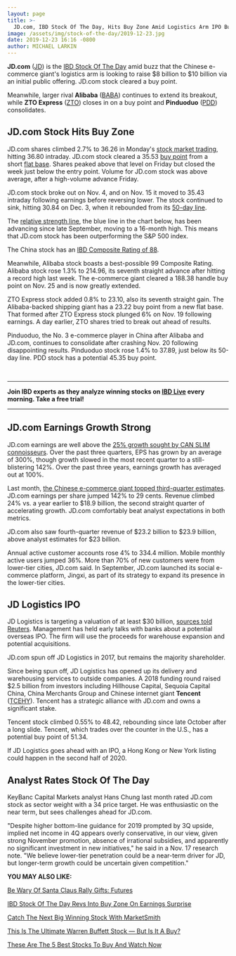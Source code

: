 ```yaml
---
layout: page
title: >-
  JD.com, IBD Stock Of The Day, Hits Buy Zone Amid Logistics Arm IPO Buzz
image: /assets/img/stock-of-the-day/2019-12-23.jpg
date: 2019-12-23 16:16 -0800
author: MICHAEL LARKIN
---
```







**JD.com** ([JD](https://research.investors.com/quote.aspx?symbol=JD)) is the [IBD Stock Of The Day](https://www.investors.com/category/research/ibd-stock-of-the-day/) amid buzz that the Chinese e-commerce giant's logistics arm is looking to raise $8 billion to $10 billion via an initial public offering. JD.com stock cleared a buy point.




Meanwhile, larger rival **Alibaba** ([BABA](https://research.investors.com/quote.aspx?symbol=BABA)) continues to extend its breakout, while **ZTO Express** ([ZTO](https://research.investors.com/quote.aspx?symbol=ZTO)) closes in on a buy point and **Pinduoduo** ([PDD](https://research.investors.com/quote.aspx?symbol=PDD)) consolidates.


JD.com Stock Hits Buy Zone
--------------------------


JD.com shares climbed 2.7% to 36.26 in Monday's [stock market trading](https://www.investors.com/market-trend/stock-market-today/stock-market-today-market-trends-best-stocks-buy-watch/), hitting 36.80 intraday. JD.com stock cleared a 35.53 [buy point](https://www.investors.com/how-to-invest/investors-corner/chart-reading-basics-how-a-buy-point-marks-a-time-of-opportunity/) from a short [flat base](https://www.investors.com/how-to-invest/investors-corner/chart-patterns-flat-base-dull-trade-positive-action/). Shares peaked above that level on Friday but closed the week just below the entry point. Volume for JD.com stock was above average, after a high-volume advance Friday.


JD.com stock broke out on Nov. 4, and on Nov. 15 it moved to 35.43 intraday following earnings before reversing lower. The stock continued to sink, hitting 30.84 on Dec. 3, when it rebounded from its [50-day line](https://www.investors.com/how-to-invest/investors-corner/the-basics-use-the-50-day-moving-average-to-pinpoint-opportunity-or-risk/).


The [relative strength line](https://www.investors.com/how-to-invest/investors-corner/a-stock-breakout-specialty-tool-the-relative-strength-line/), the blue line in the chart below, has been advancing since late September, moving to a 16-month high. This means that JD.com stock has been outperforming the S&P 500 index.



The China stock has an [IBD Composite Rating of 88](https://www.investors.com/how-to-invest/investors-corner/the-ibd-composite-rating/).


Meanwhile, Alibaba stock boasts a best-possible 99 Composite Rating. Alibaba stock rose 1.3% to 214.96, its seventh straight advance after hitting a record high last week. The e-commerce giant cleared a 188.38 handle buy point on Nov. 25 and is now greatly extended.


ZTO Express stock added 0.8% to 23.10, also its seventh straight gain. The Alibaba-backed shipping giant has a 23.22 buy point from a new flat base. That formed after ZTO Express stock plunged 6% on Nov. 19 following earnings. A day earlier, ZTO shares tried to break out ahead of results.


Pinduoduo, the No. 3 e-commerce player in China after Alibaba and JD.com, continues to consolidate after crashing Nov. 20 following disappointing results. Pinduoduo stock rose 1.4% to 37.89, just below its 50-day line. PDD stock has a potential 45.35 buy point.


 




---


**Join IBD experts as they analyze winning stocks on [IBD Live](https://shop.investors.com/offer/splashresponsive.aspx?id=IBD-Live&src=A00433A&refcode=pdsoc%7Cggl%7Cibdlive%7C2019%7C11%7Cibdlive%7Cna%7C985802&intcode=invstcntnartcls|cms|ibdlive|2019|11|ibdlive|na|682843) every morning. Take a free trial!**




---


JD.com Earnings Growth Strong
-----------------------------


JD.com earnings are well above the [25% growth sought by CAN SLIM connoisseurs](https://www.investors.com/ibd-university/can-slim/). Over the past three quarters, EPS has grown by an average of 300%, though growth slowed in the most recent quarter to a still-blistering 142%. Over the past three years, earnings growth has averaged out at 100%.


Last month, [the Chinese e-commerce giant topped third-quarter estimates](https://www.investors.com/news/technology/jd-com-earnings-easily-beat-views-alibaba-rival-soars/). JD.com earnings per share jumped 142% to 29 cents. Revenue climbed 24% vs. a year earlier to $18.9 billion, the second straight quarter of accelerating growth. JD.com comfortably beat analyst expectations in both metrics.


JD.com also saw fourth-quarter revenue of $23.2 billion to $23.9 billion, above analyst estimates for $23 billion.


Annual active customer accounts rose 4% to 334.4 million. Mobile monthly active users jumped 36%. More than 70% of new customers were from lower-tier cities, JD.com said. In September, JD.com launched its social e-commerce platform, Jingxi, as part of its strategy to expand its presence in the lower-tier cities.


JD Logistics IPO
----------------


JD Logistics is targeting a valuation of at least $30 billion, [sources told Reuters](https://www.reuters.com/article/us-jd-logistics-ipo-idUSKBN1YR0NC). Management has held early talks with banks about a potential overseas IPO. The firm will use the proceeds for warehouse expansion and potential acquisitions.


JD.com spun off JD Logistics in 2017, but remains the majority shareholder.


Since being spun off, JD Logistics has opened up its delivery and warehousing services to outside companies. A 2018 funding round raised $2.5 billion from investors including Hillhouse Capital, Sequoia Capital China, China Merchants Group and Chinese internet giant **Tencent** ([TCEHY](https://research.investors.com/quote.aspx?symbol=TCEHY)). Tencent has a strategic alliance with JD.com and owns a significant stake.


Tencent stock climbed 0.55% to 48.42, rebounding since late October after a long slide. Tencent, which trades over the counter in the U.S., has a potential buy point of 51.34.


If JD Logistics goes ahead with an IPO, a Hong Kong or New York listing could happen in the second half of 2020.


Analyst Rates Stock Of The Day
------------------------------


KeyBanc Capital Markets analyst Hans Chung last month rated JD.com stock as sector weight with a 34 price target. He was enthusiastic on the near term, but sees challenges ahead for JD.com.


"Despite higher bottom-line guidance for 2019 prompted by 3Q upside, implied net income in 4Q appears overly conservative, in our view, given strong November promotion, absence of irrational subsidies, and apparently no significant investment in new initiatives," he said in a Nov. 17 research note. "We believe lower-tier penetration could be a near-term driver for JD, but longer-term growth could be uncertain given competition."


**YOU MAY ALSO LIKE:**


[Be Wary Of Santa Claus Rally Gifts: Futures](https://www.investors.com/market-trend/stock-market-today/dow-jones-futures-be-wary-of-santa-claus-rally/)


[IBD Stock Of The Day Revs Into Buy Zone On Earnings Surprise](https://www.investors.com/research/ibd-stock-of-the-day/winnebago-stock-hits-buy-zone-on-winnebago-earnings/)


[Catch The Next Big Winning Stock With MarketSmith](https://www.investors.com/product/marketsmith/?artProdLink=MarketSmith)


[This Is The Ultimate Warren Buffett Stock — But Is It A Buy?](https://www.investors.com/research/warren-buffett-stock-berkshire-hathaway-buy-now/?preview_id=4610153)


[These Are The 5 Best Stocks To Buy And Watch Now](https://www.investors.com/research/best-stocks-to-buy-now/)


 




